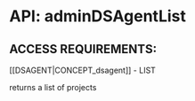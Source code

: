 # API: adminDSAgentList


## ACCESS REQUIREMENTS: ##
[[DSAGENT|CONCEPT_dsagent]] - LIST


returns a list of projects
